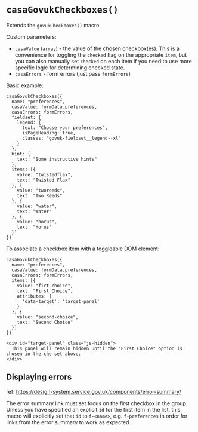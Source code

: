 # `casaGovukCheckboxes()`

Extends the `govukCheckboxes()` macro.

Custom parameters:

* `casaValue` (`array`) - the value of the chosen checkbox(es). This is a convenience for toggling the `checked` flag on the appropriate `item`, but you can also manually set `checked` on each item if you need to use more specific logic for determining checked state.
* `casaErrors` - form errors (just pass `formErrors`)

Basic example:

```nunjucks
casaGovukCheckboxes({
  name: "preferences",
  casaValue: formData.preferences,
  casaErrors: formErrors,
  fieldset: {
    legend: {
      text: "Choose your preferences",
      isPageHeading: true,
      classes: "govuk-fieldset__legend--xl"
    }
  },
  hint: {
    text: "Some instructive hints"
  },
  items: [{
    value: "twistedflax",
    text: "Twisted Flax"
  }, {
    value: "tworeeds",
    text: "Two Reeds"
  }, {
    value: "water",
    text: "Water"
  }, {
    value: "horus",
    text: "Horus"
  }]
})
```

To associate a checkbox item with a toggleable DOM element:

```nunjucks
casaGovukCheckboxes({
  name: "preferences",
  casaValue: formData.preferences,
  casaErrors: formErrors,
  items: [{
    value: "firt-choice",
    text: "First Choice",
    attributes: {
      'data-target': 'target-panel'
    }
  }, {
    value: "second-choice",
    text: "Second Choice"
  }]
})

<div id="target-panel" class="js-hidden">
  This panel will remain hidden until the "First Choice" option is chosen in the che set above.
</div>
```

## Displaying errors

ref: https://design-system.service.gov.uk/components/error-summary/

The error summary link must set focus on the first checkbox in the group. Unless you have specified an explicit `id` for the first item in the list, this macro will explicitly set that `id` to `f-<name>`, e.g. `f-preferences` in order for links from the error summary to work as expected.

